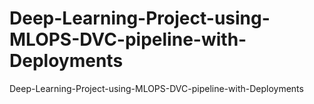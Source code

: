 # Deep-Learning-Project-using-MLOPS-DVC-pipeline-with-Deployments
Deep-Learning-Project-using-MLOPS-DVC-pipeline-with-Deployments
